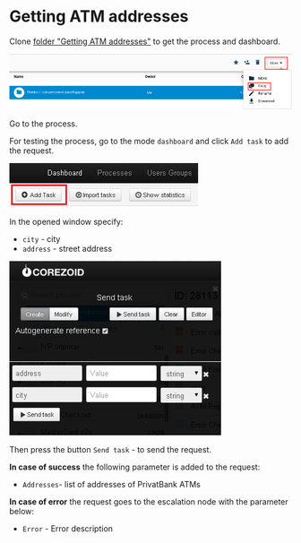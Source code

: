 # Getting ATM addresses

Clone [folder "Getting ATM addresses"](https://admin.corezoid.com/folder/conv/6081) to get the process and dashboard.

![](../img/copy_folder.png)

Go to the process.

For testing the process, go to the mode `dashboard` and click `Add task` to add the request.

![](../img/mandrill_dashboard.png)

In the opened window specify:
*   `city` - city
*   `address` - street address


![](../img/atm.png)

Then press the button `Send task` - to send the request.

**In case of success** the following parameter is added to the request:

* `Addresses`- list of addresses of PrivatBank ATMs

**In case of error** the request goes to the escalation node with the parameter below:
* `Error` - Error description